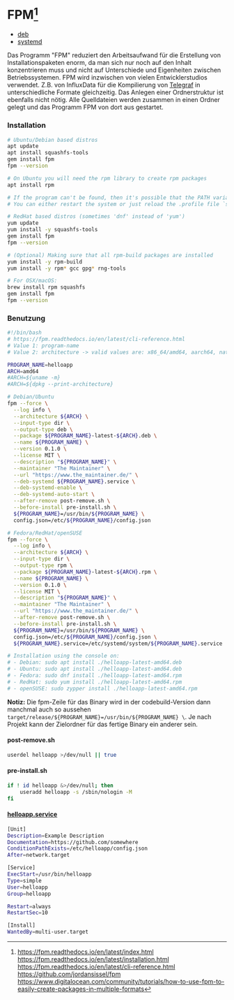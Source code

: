 # FPM[^1]

- [deb](https://github.com/mbHAW/ProjektC/blob/doc/deb.md)
- [systemd](https://github.com/mbHAW/ProjektC/blob/doc/systemd.md)

Das Programm "FPM" reduziert den Arbeitsaufwand für die Erstellung von Installationspaketen enorm, da man sich nur noch auf den Inhalt konzentrieren muss und nicht auf Unterschiede und Eigenheiten zwischen Betriebssystemen.
FPM wird inzwischen von vielen Entwicklerstudios verwendet. Z.B. von InfluxData für die Kompilierung von [Telegraf](https://github.com/influxdata/telegraf/blob/577c0462b8a0c0f98e822672091d9cf6916427d9/Makefile) in unterschiedliche Formate gleichzeitig.
Das Anlegen einer Ordnerstruktur ist ebenfalls nicht nötig. Alle Quelldateien werden zusammen in einen Ordner gelegt und das Programm FPM von dort aus gestartet.

### Installation

```bash
# Ubuntu/Debian based distros
apt update
apt install squashfs-tools
gem install fpm
fpm --version

# On Ubuntu you will need the rpm library to create rpm packages
apt install rpm

# If the program can't be found, then it's possible that the PATH variable just hasn't been updated yet. See `echo $PATH`
# You can either restart the system or just reload the .profile file `source ~/.profile`
```

```bash
# RedHat based distros (sometimes 'dnf' instead of 'yum')
yum update
yum install -y squashfs-tools
gem install fpm
fpm --version

# (Optional) Making sure that all rpm-build packages are installed
yum install -y rpm-build
yum install -y rpm* gcc gpg* rng-tools
```

```bash
# For OSX/macOS:
brew install rpm squashfs
gem install fpm
fpm --version
```

### Benutzung
```bash
#!/bin/bash
# https://fpm.readthedocs.io/en/latest/cli-reference.html
# Value 1: program-name
# Value 2: architecture -> valid values are: x86_64/amd64, aarch64, native (current architecture), all/noarch/any

PROGRAM_NAME=helloapp
ARCH=amd64
#ARCH=${uname -m}
#ARCH=${dpkg --print-architecture}

# Debian/Ubuntu
fpm --force \
  --log info \
  --architecture ${ARCH} \
  --input-type dir \
  --output-type deb \
  --package ${PROGRAM_NAME}-latest-${ARCH}.deb \
  --name ${PROGRAM_NAME} \
  --version 0.1.0 \
  --license MIT \
  --description "${PROGRAM_NAME}" \
  --maintainer "The Maintainer" \
  --url "https://www.the_maintainer.de/" \
  --deb-systemd ${PROGRAM_NAME}.service \
  --deb-systemd-enable \
  --deb-systemd-auto-start \
  --after-remove post-remove.sh \
  --before-install pre-install.sh \
  ${PROGRAM_NAME}=/usr/bin/${PROGRAM_NAME} \
  config.json=/etc/${PROGRAM_NAME}/config.json

# Fedora/RedHat/openSUSE
fpm --force \
  --log info \
  --architecture ${ARCH} \
  --input-type dir \
  --output-type rpm \
  --package ${PROGRAM_NAME}-latest-${ARCH}.rpm \
  --name ${PROGRAM_NAME} \
  --version 0.1.0 \
  --license MIT \
  --description "${PROGRAM_NAME}" \
  --maintainer "The Maintainer" \
  --url "https://www.the_maintainer.de/" \
  --after-remove post-remove.sh \
  --before-install pre-install.sh \
  ${PROGRAM_NAME}=/usr/bin/${PROGRAM_NAME} \
  config.json=/etc/${PROGRAM_NAME}/config.json \
  ${PROGRAM_NAME}.service=/etc/systemd/system/${PROGRAM_NAME}.service

# Installation using the console on:
# - Debian: sudo apt install ./helloapp-latest-amd64.deb
# - Ubuntu: sudo apt install ./helloapp-latest-amd64.deb
# - Fedora: sudo dnf install ./helloapp-latest-amd64.rpm
# - RedHat: sudo yum install ./helloapp-latest-amd64.rpm
# - openSUSE: sudo zypper install ./helloapp-latest-amd64.rpm
```
**Notiz:** Die fpm-Zeile für das Binary wird in der codebuild-Version dann manchmal auch so aussehen `target/release/${PROGRAM_NAME}=/usr/bin/${PROGRAM_NAME} \`. Je nach Projekt kann der Zielordner für das fertige Binary ein anderer sein.

#### post-remove.sh
```bash
userdel helloapp >/dev/null || true
```

#### pre-install.sh
```bash
if ! id helloapp &>/dev/null; then
    useradd helloapp -s /sbin/nologin -M
fi
```

#### [helloapp.service](https://github.com/mbHAW/ProjektC/blob/doc/systemd.md)
```bash
[Unit]
Description=Example Description
Documentation=https://github.com/somewhere
ConditionPathExists=/etc/helloapp/config.json
After=network.target

[Service]
ExecStart=/usr/bin/helloapp
Type=simple
User=helloapp
Group=helloapp

Restart=always
RestartSec=10

[Install]
WantedBy=multi-user.target
```

[^1]: https://fpm.readthedocs.io/en/latest/index.html  
https://fpm.readthedocs.io/en/latest/installation.html  
https://fpm.readthedocs.io/en/latest/cli-reference.html  
https://github.com/jordansissel/fpm  
https://www.digitalocean.com/community/tutorials/how-to-use-fpm-to-easily-create-packages-in-multiple-formats  


